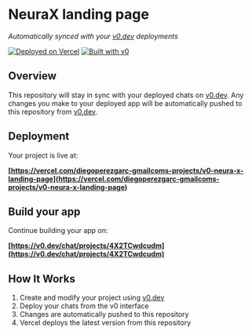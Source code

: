 # NeuraX landing page

*Automatically synced with your [v0.dev](https://v0.dev) deployments*

[![Deployed on Vercel](https://img.shields.io/badge/Deployed%20on-Vercel-black?style=for-the-badge&logo=vercel)](https://vercel.com/diegoperezgarc-gmailcoms-projects/v0-neura-x-landing-page)
[![Built with v0](https://img.shields.io/badge/Built%20with-v0.dev-black?style=for-the-badge)](https://v0.dev/chat/projects/4X2TCwdcudm)

## Overview

This repository will stay in sync with your deployed chats on [v0.dev](https://v0.dev).
Any changes you make to your deployed app will be automatically pushed to this repository from [v0.dev](https://v0.dev).

## Deployment

Your project is live at:

**[https://vercel.com/diegoperezgarc-gmailcoms-projects/v0-neura-x-landing-page](https://vercel.com/diegoperezgarc-gmailcoms-projects/v0-neura-x-landing-page)**

## Build your app

Continue building your app on:

**[https://v0.dev/chat/projects/4X2TCwdcudm](https://v0.dev/chat/projects/4X2TCwdcudm)**

## How It Works

1. Create and modify your project using [v0.dev](https://v0.dev)
2. Deploy your chats from the v0 interface
3. Changes are automatically pushed to this repository
4. Vercel deploys the latest version from this repository